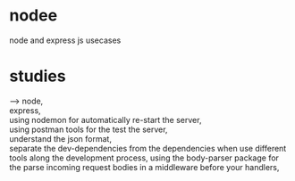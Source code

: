 # nodee
node and express js usecases

# studies
 --> node,</br>
     express,</br>
     using nodemon for automatically re-start the server,</br>
     using postman tools for the test the server,</br>
     understand the json format,</br>
     separate the dev-dependencies from the dependencies when use different tools along the development process,
     using the body-parser package for the parse incoming request bodies in a middleware before your handlers,
